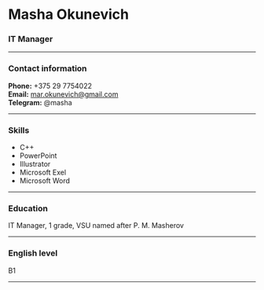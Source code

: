 # Masha Okunevich
### IT Manager
___
### Contact information
**Phone:** +375 29 7754022  
**Email:** mar.okunevich@gmail.com  
**Telegram:** @masha
___
### Skills   
* C++  
* PowerPoint  
* Illustrator
* Microsoft Exel  
* Microsoft Word
___
### Education
IT Manager, 1 grade, VSU named after P. M. Masherov
___
### English level
B1
___
